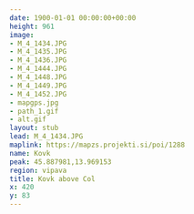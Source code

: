 ```yaml
---
date: 1900-01-01 00:00:00+00:00
height: 961
image:
- M_4_1434.JPG
- M_4_1435.JPG
- M_4_1436.JPG
- M_4_1444.JPG
- M_4_1448.JPG
- M_4_1449.JPG
- M_4_1452.JPG
- mapgps.jpg
- path_1.gif
- alt.gif
layout: stub
lead: M_4_1434.JPG
maplink: https://mapzs.projekti.si/poi/1288
name: Kovk
peak: 45.887981,13.969153
region: vipava
title: Kovk above Col
x: 420
y: 83
---
```

